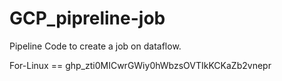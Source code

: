 # GCP_pipreline-job
Pipeline Code to create a job on dataflow.

For-Linux == 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
